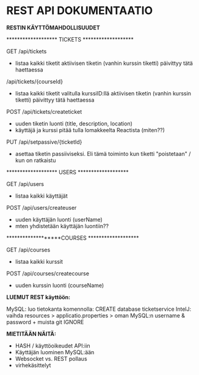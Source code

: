 # REST API DOKUMENTAATIO

<b>RESTIN KÄYTTÖMAHDOLLISUUDET</b>

******************* TICKETS *******************

GET
/api/tickets
* listaa kaikki tiketit
aktiivisen tiketin (vanhin kurssin tiketti) päivittyy tätä haettaessa

/api/tickets/{courseId}
* listaa kaikki tiketit valitulla kurssiID:llä
aktiivisen tiketin (vanhin kurssin tiketti) päivittyy tätä haettaessa

POST
/api/tickets/createticket
* uuden tiketin luonti (title, description, location)
* käyttäjä ja kurssi pitää tulla lomakkeelta Reactista (miten??)

PUT
/api/setpassive/{ticketId}
* asettaa tiketin passiiviseksi. Eli tämä toiminto kun tiketti "poistetaan" / kun on ratkaistu

******************* USERS *******************

GET
/api/users
* listaa kaikki käyttäjät

POST
/api/users/createuser
* uuden käyttäjän luonti (userName)
* mten yhdistetään käyttäjän luontiin??

*******************COURSES *******************

GET
/api/courses
* listaa kaikki kurssit

POST
/api/courses/createcourse
* uuden kurssin luonti (courseName)


<b>LUEMUT REST käyttöön:</b>

MySQL: luo tietokanta komennolla: CREATE database ticketservice
IntelJ: vaihda resources > applicatio.properties > oman MySQL:n username & password + muista git IGNORE


<b>MIETITÄÄN NÄITÄ: </b>
* HASH / käyttöoikeudet API:iin
* Käyttäjän luominen MySQL:ään
* Websocket vs. REST pollaus
* virhekäsittelyt


